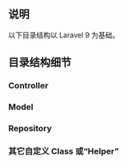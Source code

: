 ## 说明

以下目录结构以 Laravel 9 为基础。

## 目录结构细节

### Controller

### Model

### Repository

### 其它自定义 Class 或“Helper”
